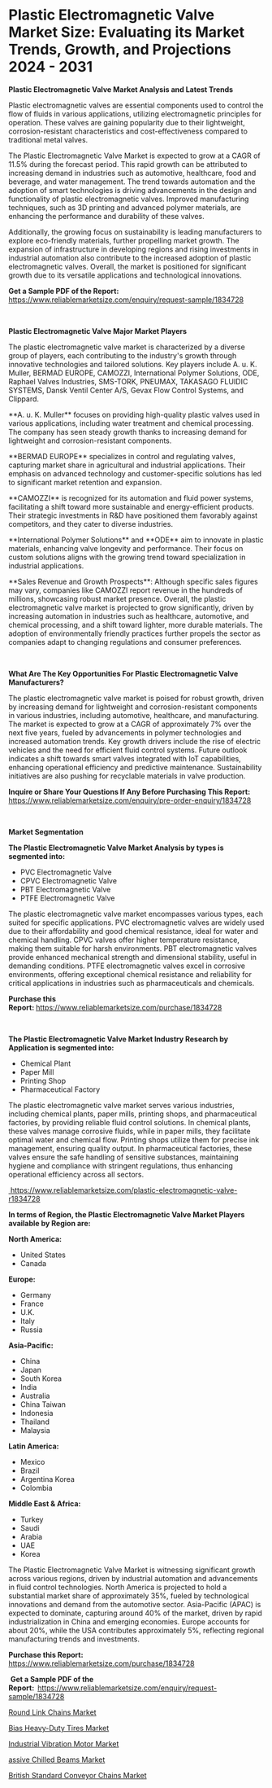 <p><h1>Plastic Electromagnetic Valve Market Size: Evaluating its Market Trends, Growth, and Projections 2024 - 2031</h1></p><p><strong>Plastic Electromagnetic Valve Market Analysis and Latest Trends</strong></p>
<p><p>Plastic electromagnetic valves are essential components used to control the flow of fluids in various applications, utilizing electromagnetic principles for operation. These valves are gaining popularity due to their lightweight, corrosion-resistant characteristics and cost-effectiveness compared to traditional metal valves.</p><p>The Plastic Electromagnetic Valve Market is expected to grow at a CAGR of 11.5% during the forecast period. This rapid growth can be attributed to increasing demand in industries such as automotive, healthcare, food and beverage, and water management. The trend towards automation and the adoption of smart technologies is driving advancements in the design and functionality of plastic electromagnetic valves. Improved manufacturing techniques, such as 3D printing and advanced polymer materials, are enhancing the performance and durability of these valves.</p><p>Additionally, the growing focus on sustainability is leading manufacturers to explore eco-friendly materials, further propelling market growth. The expansion of infrastructure in developing regions and rising investments in industrial automation also contribute to the increased adoption of plastic electromagnetic valves. Overall, the market is positioned for significant growth due to its versatile applications and technological innovations.</p></p>
<p><strong>Get a Sample PDF of the Report:&nbsp;</strong> <a href="https://www.reliablemarketsize.com/enquiry/request-sample/1834728?utm_campaign=1180&utm_medium=2&utm_source=Github&utm_content=ia&utm_term=16102024&utm_id=plastic-electromagnetic-valve">https://www.reliablemarketsize.com/enquiry/request-sample/1834728</a></p>
<p>&nbsp;</p>
<p><strong>Plastic Electromagnetic Valve Major Market Players</strong></p>
<p><p>The plastic electromagnetic valve market is characterized by a diverse group of players, each contributing to the industry's growth through innovative technologies and tailored solutions. Key players include A. u. K. Muller, BERMAD EUROPE, CAMOZZI, International Polymer Solutions, ODE, Raphael Valves Industries, SMS-TORK, PNEUMAX, TAKASAGO FLUIDIC SYSTEMS, Dansk Ventil Center A/S, Gevax Flow Control Systems, and Clippard.</p><p>**A. u. K. Muller** focuses on providing high-quality plastic valves used in various applications, including water treatment and chemical processing. The company has seen steady growth thanks to increasing demand for lightweight and corrosion-resistant components.</p><p>**BERMAD EUROPE** specializes in control and regulating valves, capturing market share in agricultural and industrial applications. Their emphasis on advanced technology and customer-specific solutions has led to significant market retention and expansion.</p><p>**CAMOZZI** is recognized for its automation and fluid power systems, facilitating a shift toward more sustainable and energy-efficient products. Their strategic investments in R&D have positioned them favorably against competitors, and they cater to diverse industries.</p><p>**International Polymer Solutions** and **ODE** aim to innovate in plastic materials, enhancing valve longevity and performance. Their focus on custom solutions aligns with the growing trend toward specialization in industrial applications.</p><p>**Sales Revenue and Growth Prospects**: Although specific sales figures may vary, companies like CAMOZZI report revenue in the hundreds of millions, showcasing robust market presence. Overall, the plastic electromagnetic valve market is projected to grow significantly, driven by increasing automation in industries such as healthcare, automotive, and chemical processing, and a shift toward lighter, more durable materials. The adoption of environmentally friendly practices further propels the sector as companies adapt to changing regulations and consumer preferences.</p></p>
<p>&nbsp;</p>
<p><strong>What Are The Key Opportunities For Plastic Electromagnetic Valve Manufacturers?</strong></p>
<p><p>The plastic electromagnetic valve market is poised for robust growth, driven by increasing demand for lightweight and corrosion-resistant components in various industries, including automotive, healthcare, and manufacturing. The market is expected to grow at a CAGR of approximately 7% over the next five years, fueled by advancements in polymer technologies and increased automation trends. Key growth drivers include the rise of electric vehicles and the need for efficient fluid control systems. Future outlook indicates a shift towards smart valves integrated with IoT capabilities, enhancing operational efficiency and predictive maintenance. Sustainability initiatives are also pushing for recyclable materials in valve production.</p></p>
<p><strong>Inquire or Share Your Questions If Any Before Purchasing This Report:</strong> <a href="https://www.reliablemarketsize.com/enquiry/pre-order-enquiry/1834728?utm_campaign=1180&utm_medium=2&utm_source=Github&utm_content=ia&utm_term=16102024&utm_id=plastic-electromagnetic-valve">https://www.reliablemarketsize.com/enquiry/pre-order-enquiry/1834728</a></p>
<p>&nbsp;</p>
<p><strong>Market Segmentation</strong></p>
<p><strong>The Plastic Electromagnetic Valve Market Analysis by types is segmented into:</strong></p>
<p><ul><li>PVC Electromagnetic Valve</li><li>CPVC Electromagnetic Valve</li><li>PBT Electromagnetic Valve</li><li>PTFE Electromagnetic Valve</li></ul></p>
<p><p>The plastic electromagnetic valve market encompasses various types, each suited for specific applications. PVC electromagnetic valves are widely used due to their affordability and good chemical resistance, ideal for water and chemical handling. CPVC valves offer higher temperature resistance, making them suitable for harsh environments. PBT electromagnetic valves provide enhanced mechanical strength and dimensional stability, useful in demanding conditions. PTFE electromagnetic valves excel in corrosive environments, offering exceptional chemical resistance and reliability for critical applications in industries such as pharmaceuticals and chemicals.</p></p>
<p><strong>Purchase this Report:&nbsp;</strong><a href="https://www.reliablemarketsize.com/purchase/1834728?utm_campaign=1180&utm_medium=2&utm_source=Github&utm_content=ia&utm_term=16102024&utm_id=plastic-electromagnetic-valve">https://www.reliablemarketsize.com/purchase/1834728</a></p>
<p>&nbsp;</p>
<p><strong>The Plastic Electromagnetic Valve Market Industry Research by Application is segmented into:</strong></p>
<p><ul><li>Chemical Plant</li><li>Paper Mill</li><li>Printing Shop</li><li>Pharmaceutical Factory</li></ul></p>
<p><p>The plastic electromagnetic valve market serves various industries, including chemical plants, paper mills, printing shops, and pharmaceutical factories, by providing reliable fluid control solutions. In chemical plants, these valves manage corrosive fluids, while in paper mills, they facilitate optimal water and chemical flow. Printing shops utilize them for precise ink management, ensuring quality output. In pharmaceutical factories, these valves ensure the safe handling of sensitive substances, maintaining hygiene and compliance with stringent regulations, thus enhancing operational efficiency across all sectors.</p></p>
<p><a href="https://www.reliablemarketsize.com/plastic-electromagnetic-valve-r1834728?utm_campaign=1180&utm_medium=2&utm_source=Github&utm_content=ia&utm_term=16102024&utm_id=plastic-electromagnetic-valve">&nbsp;https://www.reliablemarketsize.com/plastic-electromagnetic-valve-r1834728</a></p>
<p><strong>In terms of Region, the Plastic Electromagnetic Valve Market Players available by Region are:</strong></p>
<p>
    <p> <strong> North America: </strong>
        <ul>
            <li>United States</li>
            <li>Canada</li>
        </ul>
        </p> 
    <p> <strong> Europe: </strong>
        <ul>
            <li>Germany</li>
            <li>France</li>
            <li>U.K.</li>
            <li>Italy</li>
            <li>Russia</li>
        </ul>
        </p> 
    <p> <strong> Asia-Pacific: </strong>
        <ul>
            <li>China</li>
            <li>Japan</li>
            <li>South Korea</li>
            <li>India</li>
            <li>Australia</li>
            <li>China Taiwan</li>
            <li>Indonesia</li>
            <li>Thailand</li>
            <li>Malaysia</li>
        </ul>
        </p> 
    <p> <strong> Latin America: </strong>
        <ul>
            <li>Mexico</li>
            <li>Brazil</li>
            <li>Argentina Korea</li>
            <li>Colombia</li>
        </ul>
        </p> 
    <p> <strong> Middle East & Africa: </strong>
        <ul>
            <li>Turkey</li>
            <li>Saudi</li>
            <li>Arabia</li>
            <li>UAE</li>
            <li>Korea</li>
        </ul>
    </p>
    </p>
<p><p>The Plastic Electromagnetic Valve Market is witnessing significant growth across various regions, driven by industrial automation and advancements in fluid control technologies. North America is projected to hold a substantial market share of approximately 35%, fueled by technological innovations and demand from the automotive sector. Asia-Pacific (APAC) is expected to dominate, capturing around 40% of the market, driven by rapid industrialization in China and emerging economies. Europe accounts for about 20%, while the USA contributes approximately 5%, reflecting regional manufacturing trends and investments.</p></p>
<p><strong>Purchase this Report: </strong><a href="https://www.reliablemarketsize.com/purchase/1834728?utm_campaign=1180&utm_medium=2&utm_source=Github&utm_content=ia&utm_term=16102024&utm_id=plastic-electromagnetic-valve">https://www.reliablemarketsize.com/purchase/1834728</a></p>
<p>&nbsp;<strong>Get a Sample PDF of the Report:&nbsp;&nbsp;</strong><a href="https://www.reliablemarketsize.com/enquiry/request-sample/1834728?utm_campaign=1180&utm_medium=2&utm_source=Github&utm_content=ia&utm_term=16102024&utm_id=plastic-electromagnetic-valve">https://www.reliablemarketsize.com/enquiry/request-sample/1834728</a></p>
<p><strong></strong></p>
<p><p><a href="https://www.linkedin.com/pulse/round-link-chains-market-ecosystem-competitive-landscape-strategic-dzd6c?utm_campaign=1180&utm_medium=2&utm_source=Github&utm_content=ia&utm_term=16102024&utm_id=plastic-electromagnetic-valve">Round Link Chains Market</a></p><p><a href="https://github.com/delena1hcpbatel/Market-Research-Report-List-1/blob/main/bias-heavy-duty-tires-market.md?utm_campaign=1180&utm_medium=2&utm_source=Github&utm_content=ia&utm_term=16102024&utm_id=plastic-electromagnetic-valve">Bias Heavy-Duty Tires Market</a></p><p><a href="https://issuu.com/reportprime-2/docs/industrial-vibration-motor-market-s_5a1403c8756c1c?utm_campaign=1180&utm_medium=2&utm_source=Github&utm_content=ia&utm_term=16102024&utm_id=plastic-electromagnetic-valve">Industrial Vibration Motor Market</a></p><p><a href="https://github.com/zenap1yahrovat/Market-Research-Report-List-1/blob/main/assive-chilled-beams-market.md?utm_campaign=1180&utm_medium=2&utm_source=Github&utm_content=ia&utm_term=16102024&utm_id=plastic-electromagnetic-valve">assive Chilled Beams Market</a></p><p><a href="https://www.linkedin.com/pulse/global-british-standard-conveyor-chains-market-share-growth-b57gc?utm_campaign=1180&utm_medium=2&utm_source=Github&utm_content=ia&utm_term=16102024&utm_id=plastic-electromagnetic-valve">British Standard Conveyor Chains Market</a></p></p>